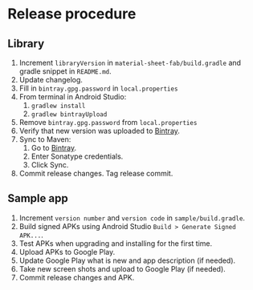 # Release procedure
## Library
1. Increment `libraryVersion` in `material-sheet-fab/build.gradle` and gradle snippet in `README.md`.
1. Update changelog.
1. Fill in `bintray.gpg.password` in `local.properties`
1. From terminal in Android Studio:
	1. `gradlew install`
	1. `gradlew bintrayUpload`
1. Remove `bintray.gpg.password` from `local.properties`
1. Verify that new version was uploaded to [Bintray](https://bintray.com/gowong/maven/material-sheet-fab/view#files).
1. Sync to Maven:
	1. Go to [Bintray](https://bintray.com/gowong/maven/material-sheet-fab/view#central).
	1. Enter Sonatype credentials.
	1. Click Sync.
1. Commit release changes. Tag release commit.

## Sample app
1. Increment `version number` and `version code` in `sample/build.gradle`.
1. Build signed APKs using Android Studio `Build > Generate Signed APK...`.
1. Test APKs when upgrading and installing for the first time.
1. Upload APKs to Google Play.
1. Update Google Play what is new and app description (if needed).
1. Take new screen shots and upload to Google Play (if needed).
1. Commit release changes and APK.